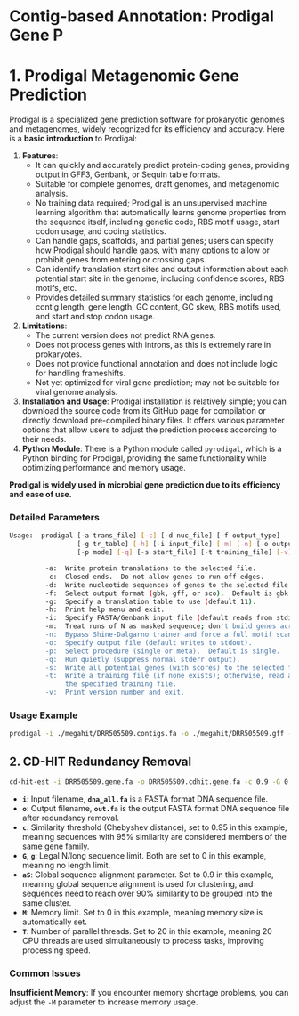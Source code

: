 # Contig-based Annotation: Prodigal Gene P

# 1. Prodigal Metagenomic Gene Prediction

Prodigal is a specialized gene prediction software for prokaryotic genomes and metagenomes, widely recognized for its efficiency and accuracy. Here is a **basic introduction** to Prodigal:

1. **Features**:
    - It can quickly and accurately predict protein-coding genes, providing output in GFF3, Genbank, or Sequin table formats.
    - Suitable for complete genomes, draft genomes, and metagenomic analysis.
    - No training data required; Prodigal is an unsupervised machine learning algorithm that automatically learns genome properties from the sequence itself, including genetic code, RBS motif usage, start codon usage, and coding statistics.
    - Can handle gaps, scaffolds, and partial genes; users can specify how Prodigal should handle gaps, with many options to allow or prohibit genes from entering or crossing gaps.
    - Can identify translation start sites and output information about each potential start site in the genome, including confidence scores, RBS motifs, etc.
    - Provides detailed summary statistics for each genome, including contig length, gene length, GC content, GC skew, RBS motifs used, and start and stop codon usage.
2. **Limitations**:
    - The current version does not predict RNA genes.
    - Does not process genes with introns, as this is extremely rare in prokaryotes.
    - Does not provide functional annotation and does not include logic for handling frameshifts.
    - Not yet optimized for viral gene prediction; may not be suitable for viral genome analysis.
3. **Installation and Usage**: Prodigal installation is relatively simple; you can download the source code from its GitHub page for compilation or directly download pre-compiled binary files. It offers various parameter options that allow users to adjust the prediction process according to their needs.
4. **Python Module**: There is a Python module called `pyrodigal`, which is a Python binding for Prodigal, providing the same functionality while optimizing performance and memory usage.

**Prodigal is widely used in microbial gene prediction due to its efficiency and ease of use.**

### Detailed Parameters

```bash
Usage:  prodigal [-a trans_file] [-c] [-d nuc_file] [-f output_type]
                 [-g tr_table] [-h] [-i input_file] [-m] [-n] [-o output_file]
                 [-p mode] [-q] [-s start_file] [-t training_file] [-v]

         -a:  Write protein translations to the selected file.
         -c:  Closed ends.  Do not allow genes to run off edges.
         -d:  Write nucleotide sequences of genes to the selected file.
         -f:  Select output format (gbk, gff, or sco).  Default is gbk.
         -g:  Specify a translation table to use (default 11).
         -h:  Print help menu and exit.
         -i:  Specify FASTA/Genbank input file (default reads from stdin).
         -m:  Treat runs of N as masked sequence; don't build genes across them.
         -n:  Bypass Shine-Dalgarno trainer and force a full motif scan.
         -o:  Specify output file (default writes to stdout).
         -p:  Select procedure (single or meta).  Default is single.
         -q:  Run quietly (suppress normal stderr output).
         -s:  Write all potential genes (with scores) to the selected file.
         -t:  Write a training file (if none exists); otherwise, read and use
              the specified training file.
         -v:  Print version number and exit.
```

### Usage Example

```bash
prodigal -i ./megahit/DRR505509.contigs.fa -o ./megahit/DRR505509.gff -d ./megahit/DRR505509.gene.fa -a ./megahit/DRR505509.anno.pep.fa -f gff -p meta
```

## 2. CD-HIT Redundancy Removal

```bash
cd-hit-est -i DRR505509.gene.fa -o DRR505509.cdhit.gene.fa -c 0.9 -G 0 -M 0 -T 64 -aS 0.9
```

- **`i`**: Input filename, **`dna_all.fa`** is a FASTA format DNA sequence file.
- **`o`**: Output filename, **`out.fa`** is the output FASTA format DNA sequence file after redundancy removal.
- **`c`**: Similarity threshold (Chebyshev distance), set to 0.95 in this example, meaning sequences with 95% similarity are considered members of the same gene family.
- **`G`**, **`g`**: Legal N/long sequence limit. Both are set to 0 in this example, meaning no length limit.
- **`aS`**: Global sequence alignment parameter. Set to 0.9 in this example, meaning global sequence alignment is used for clustering, and sequences need to reach over 90% similarity to be grouped into the same cluster.
- **`M`**: Memory limit. Set to 0 in this example, meaning memory size is automatically set.
- **`T`**: Number of parallel threads. Set to 20 in this example, meaning 20 CPU threads are used simultaneously to process tasks, improving processing speed.

### Common Issues

**Insufficient Memory**: If you encounter memory shortage problems, you can adjust the `-M` parameter to increase memory usage.